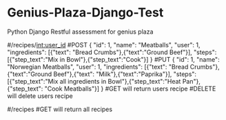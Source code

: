 # Genius-Plaza-Django-Test
Python Django Restful assessment for genius plaza

#/recipes/<int:user_id>
#POST
    {
        "id": 1,
        "name": "Meatballs",
        "user": 1,
        "ingredients": [{"text": "Bread Crumbs"},{"text":"Ground Beef"}],
        "steps": [{"step_text":"Mix in Bowl"},{"step_text":"Cook"}]
    }
#PUT
    {
        "id": 1,
        "name": "Norwegian Meatballs",
        "user": 1,
        "ingredients": [{"text": "Bread Crumbs"},{"text":"Ground Beef"},{"text": "Milk"},{"text":"Paprika"}],
        "steps": [{"step_text":"Mix all ingredients in Bowl"},{"step_text":"Heat Pan"}, {"step_text": "Cook Meatballs"}]
    }
#GET
will return users recipe
#DELETE
will delete users recipe

#/recipes
#GET
will return all recipes
